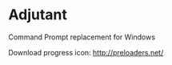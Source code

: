Adjutant
========

Command Prompt replacement for Windows

Download progress icon: http://preloaders.net/